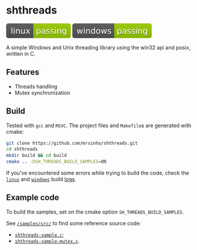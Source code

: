 # shthreads

[![linux_build](.shci/linux/exit_code.svg)](.shci/linux/log.md)
[![windows-build](.shci/windows/exit_code.svg)](.shci/windows/log.md)

A simple Windows and Unix threading library using the win32 api and posix, written in C.

## Features
 * Threads handling
 * Mutex synchronization

## Build

Tested with `gcc` and `MSVC`. The project files and `Makefile`s are generated with cmake:

```bash
git clone https://github.com/mrsinho/shthreads.git
cd shthreads
mkdir build && cd build
cmake .. -DSH_THREADS_BUILD_SAMPLES=ON
```

If you've encountered some errors while trying to build the code, check the [`linux`](.shci/linux-log.md) and [`windows`](.shci/windows-log.md) build [logs](.shci/).

## Example code

To build the samples, set on the cmake option `SH_THREADS_BUILD_SAMPLES`. 

See [`/samples/src/`](samples/src/) to find some reference source code:
 * [`shthreads-sample.c`](samples/src/shthreads-sample.c);
 * [`shthreads-sample-mutex.c`](samples/src/shthreads-sample-mutex.c).
